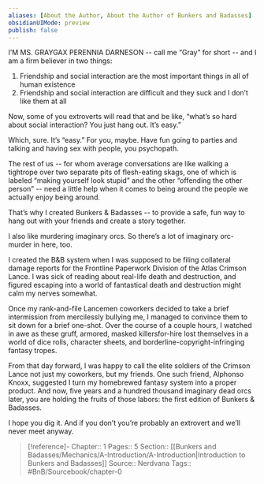 ```yaml
---
aliases: [About the Author, About the Author of Bunkers and Badasses]
obsidianUIMode: preview
publish: false
---
```


I’M MS. GRAYGAX PERENNIA DARNESON -- call me “Gray” for short -- and I am a firm believer in two things:
1. Friendship and social interaction are the most important things in all of human existence
2. Friendship and social interaction are difficult and they suck and I don’t like them at all

Now, some of you extroverts will read that and be like, “what’s so hard about social interaction? You just hang out. It’s easy.”

Which, sure. It’s “easy.” For you, maybe. Have fun going to parties and talking and having sex with people, you psychopath.

The rest of us -- for whom average conversations are like walking a tightrope over two separate pits of flesh-eating skags, one of which is labeled “making yourself look stupid” and the other “offending the other person” -- need a little help when it comes to being around the people we actually enjoy being around.

That’s why I created Bunkers & Badasses -- to provide a safe, fun way to hang out with your friends and create a story together.

I also like murdering imaginary orcs. So there’s a lot of imaginary orc-murder in here, too.

I created the B&B system when I was supposed to be filing collateral damage reports for the Frontline Paperwork Division of the Atlas Crimson Lance. I was sick of reading about real-life death and destruction, and figured escaping into a world of fantastical death and destruction might calm my nerves somewhat.

Once my rank-and-file Lancemen coworkers decided to take a brief intermission from mercilessly bullying me, I managed to convince them to sit down for a brief one-shot. Over the course of a couple hours, I watched in awe as these gruff, armored, masked killersfor-hire lost themselves in a world of dice rolls, character sheets, and borderline-copyright-infringing fantasy tropes.

From that day forward, I was happy to call the elite soldiers of the Crimson Lance not just my coworkers, but my friends. One such friend, Alphonso Knoxx, suggested I turn my homebrewed fantasy system into a proper product. And now, five years and a hundred thousand imaginary dead orcs later, you are holding the fruits of those labors: the first edition of Bunkers & Badasses.

I hope you dig it. And if you don’t you’re probably an extrovert and we’ll never meet anyway.

> [!reference]-
> Chapter:: 1
> Pages:: 5
> Section:: [[Bunkers and Badasses/Mechanics/A-Introduction/A-Introduction|Introduction to Bunkers and Badasses]]
> Source:: Nerdvana
> Tags:: #BnB/Sourcebook/chapter-0
